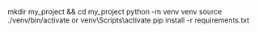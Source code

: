 mkdir my_project && cd my_project
python -m venv venv
source ./venv/bin/activate or venv\Scripts\activate
pip install -r requirements.txt
